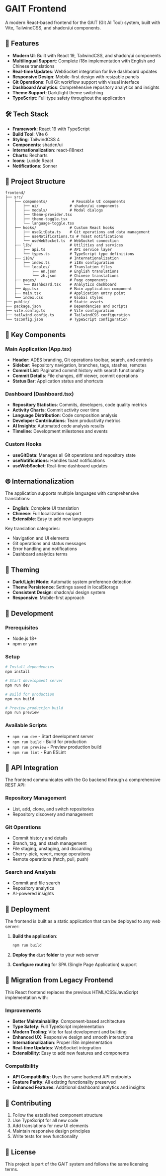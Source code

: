 # GAIT Frontend

A modern React-based frontend for the GAIT (Git AI Tool) system, built with Vite, TailwindCSS, and shadcn/ui components.

## 🚀 Features

- **Modern UI**: Built with React 19, TailwindCSS, and shadcn/ui components
- **Multilingual Support**: Complete i18n implementation with English and Chinese translations
- **Real-time Updates**: WebSocket integration for live dashboard updates
- **Responsive Design**: Mobile-first design with resizable panels
- **Git Operations**: Full Git workflow support with visual interface
- **Dashboard Analytics**: Comprehensive repository analytics and insights
- **Theme Support**: Dark/light theme switching
- **TypeScript**: Full type safety throughout the application

## 🛠 Tech Stack

- **Framework**: React 19 with TypeScript
- **Build Tool**: Vite 6
- **Styling**: TailwindCSS 4
- **Components**: shadcn/ui
- **Internationalization**: react-i18next
- **Charts**: Recharts
- **Icons**: Lucide React
- **Notifications**: Sonner

## 📁 Project Structure

```
frontend/
├── src/
│   ├── components/           # Reusable UI components
│   │   ├── ui/              # shadcn/ui components
│   │   ├── modals/          # Modal dialogs
│   │   ├── theme-provider.tsx
│   │   ├── theme-toggle.tsx
│   │   └── language-toggle.tsx
│   ├── hooks/               # Custom React hooks
│   │   ├── useGitData.ts    # Git operations and data management
│   │   ├── useNotifications.ts # Toast notifications
│   │   └── useWebSocket.ts  # WebSocket connection
│   ├── lib/                 # Utilities and services
│   │   ├── api.ts           # API service layer
│   │   └── types.ts         # TypeScript type definitions
│   ├── i18n/                # Internationalization
│   │   ├── index.ts         # i18n configuration
│   │   └── locales/         # Translation files
│   │       ├── en.json      # English translations
│   │       └── zh.json      # Chinese translations
│   ├── pages/               # Page components
│   │   └── Dashboard.tsx    # Analytics dashboard
│   ├── App.tsx              # Main application component
│   ├── main.tsx             # Application entry point
│   └── index.css            # Global styles
├── public/                  # Static assets
├── package.json             # Dependencies and scripts
├── vite.config.ts           # Vite configuration
├── tailwind.config.ts       # TailwindCSS configuration
└── tsconfig.json            # TypeScript configuration
```

## 🎯 Key Components

### Main Application (App.tsx)
- **Header**: ADES branding, Git operations toolbar, search, and controls
- **Sidebar**: Repository navigation, branches, tags, stashes, remotes
- **Commit List**: Paginated commit history with search functionality
- **Commit Details**: File changes, diff viewer, commit operations
- **Status Bar**: Application status and shortcuts

### Dashboard (Dashboard.tsx)
- **Repository Statistics**: Commits, developers, code quality metrics
- **Activity Charts**: Commit activity over time
- **Language Distribution**: Code composition analysis
- **Developer Contributions**: Team productivity metrics
- **AI Insights**: Automated code analysis results
- **Timeline**: Development milestones and events

### Custom Hooks
- **useGitData**: Manages all Git operations and repository state
- **useNotifications**: Handles toast notifications
- **useWebSocket**: Real-time dashboard updates

## 🌐 Internationalization

The application supports multiple languages with comprehensive translations:

- **English**: Complete UI translation
- **Chinese**: Full localization support
- **Extensible**: Easy to add new languages

Key translation categories:
- Navigation and UI elements
- Git operations and status messages
- Error handling and notifications
- Dashboard analytics terms

## 🎨 Theming

- **Dark/Light Mode**: Automatic system preference detection
- **Theme Persistence**: Settings saved in localStorage
- **Consistent Design**: shadcn/ui design system
- **Responsive**: Mobile-first approach

## 🔧 Development

### Prerequisites
- Node.js 18+
- npm or yarn

### Setup
```bash
# Install dependencies
npm install

# Start development server
npm run dev

# Build for production
npm run build

# Preview production build
npm run preview
```

### Available Scripts
- `npm run dev` - Start development server
- `npm run build` - Build for production
- `npm run preview` - Preview production build
- `npm run lint` - Run ESLint

## 🔗 API Integration

The frontend communicates with the Go backend through a comprehensive REST API:

### Repository Management
- List, add, clone, and switch repositories
- Repository discovery and management

### Git Operations
- Commit history and details
- Branch, tag, and stash management
- File staging, unstaging, and discarding
- Cherry-pick, revert, merge operations
- Remote operations (fetch, pull, push)

### Search and Analysis
- Commit and file search
- Repository analytics
- AI-powered insights

## 🚀 Deployment

The frontend is built as a static application that can be deployed to any web server:

1. **Build the application**:
   ```bash
   npm run build
   ```

2. **Deploy the `dist` folder** to your web server

3. **Configure routing** for SPA (Single Page Application) support

## 🔄 Migration from Legacy Frontend

This React frontend replaces the previous HTML/CSS/JavaScript implementation with:

### Improvements
- **Better Maintainability**: Component-based architecture
- **Type Safety**: Full TypeScript implementation
- **Modern Tooling**: Vite for fast development and building
- **Enhanced UX**: Responsive design and smooth interactions
- **Internationalization**: Proper i18n implementation
- **Real-time Updates**: WebSocket integration
- **Extensibility**: Easy to add new features and components

### Compatibility
- **API Compatibility**: Uses the same backend API endpoints
- **Feature Parity**: All existing functionality preserved
- **Enhanced Features**: Additional dashboard analytics and insights

## 🤝 Contributing

1. Follow the established component structure
2. Use TypeScript for all new code
3. Add translations for new UI elements
4. Maintain responsive design principles
5. Write tests for new functionality

## 📄 License

This project is part of the GAIT system and follows the same licensing terms. 